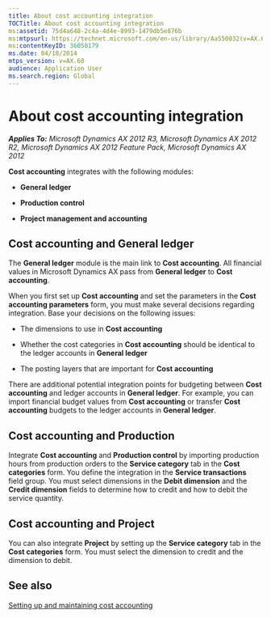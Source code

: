 ```yaml
---
title: About cost accounting integration
TOCTitle: About cost accounting integration
ms:assetid: 75d4a648-2c4a-4d4e-8993-1479db5e876b
ms:mtpsurl: https://technet.microsoft.com/en-us/library/Aa550032(v=AX.60)
ms:contentKeyID: 36058179
ms.date: 04/18/2014
mtps_version: v=AX.60
audience: Application User
ms.search.region: Global
---
```


# About cost accounting integration 


_**Applies To:** Microsoft Dynamics AX 2012 R3, Microsoft Dynamics AX 2012 R2, Microsoft Dynamics AX 2012 Feature Pack, Microsoft Dynamics AX 2012_

**Cost accounting** integrates with the following modules:

  - **General ledger**

  - **Production control**

  - **Project management and accounting**

## Cost accounting and General ledger

The **General ledger** module is the main link to **Cost accounting**. All financial values in Microsoft Dynamics AX pass from **General ledger** to **Cost accounting**.

When you first set up **Cost accounting** and set the parameters in the **Cost accounting parameters** form, you must make several decisions regarding integration. Base your decisions on the following issues:

  - The dimensions to use in **Cost accounting**

  - Whether the cost categories in **Cost accounting** should be identical to the ledger accounts in **General ledger**

  - The posting layers that are important for **Cost accounting**

There are additional potential integration points for budgeting between **Cost accounting** and ledger accounts in **General ledger**. For example, you can import financial budget values from **Cost accounting** or transfer **Cost accounting** budgets to the ledger accounts in **General ledger**.

## Cost accounting and Production

Integrate **Cost accounting** and **Production control** by importing production hours from production orders to the **Service category** tab in the **Cost categories** form. You define the integration in the **Service transactions** field group. You must select dimensions in the **Debit dimension** and the **Credit dimension** fields to determine how to credit and how to debit the service quantity.

## Cost accounting and Project

You can also integrate **Project** by setting up the **Service category** tab in the **Cost categories** form. You must select the dimension to credit and the dimension to debit.

## See also

[Setting up and maintaining cost accounting](setting-up-and-maintaining-cost-accounting.md)

  


